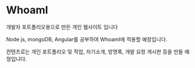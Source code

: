 # WhoamI
개발자 포트폴리오용으로 만든 개인 웹사이트 입니다

Node js, mongoDB, Angular를 공부하여 WhoamI에 적용할 예정입니다.

컨텐츠로는 개인 포트폴리오 및 작업, 자기소개, 방명록, 개발 요청 게시판 등을 만들 예정입니다.
